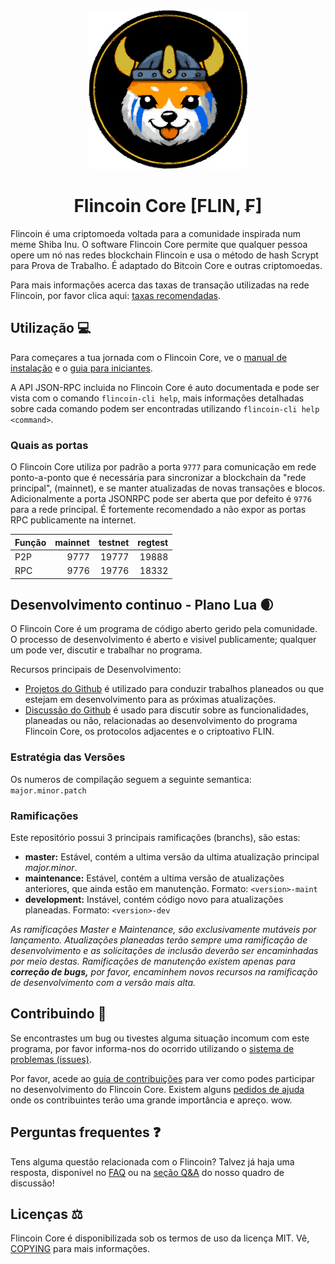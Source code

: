 <h1 align="center">
<img src="https://raw.githubusercontent.com/flincoin/flincoin/master/share/pixmaps/flincoin256.svg" alt="Flincoin" width="256"/>
<br/><br/>
Flincoin Core [FLIN, ₣]  
</h1>

Flincoin é uma criptomoeda voltada para a comunidade inspirada num meme Shiba Inu. O software Flincoin Core permite que qualquer pessoa opere um nó nas redes blockchain Flincoin e usa o método de hash Scrypt para Prova de Trabalho. É adaptado do Bitcoin Core e outras criptomoedas.

Para mais informações acerca das taxas de transação utilizadas na rede Flincoin, por favor clica aqui:
[taxas recomendadas](doc/fee-recommendation.md).

## Utilização 💻

Para começares a tua jornada com o Flincoin Core, ve o [manual de instalação](INSTALL.md) e o [guia para iniciantes](doc/getting-started.md).

A API JSON-RPC incluida no Flincoin Core é auto documentada e pode ser vista com o comando `flincoin-cli help`, mais informações detalhadas sobre cada comando podem ser encontradas utilizando `flincoin-cli help <command>`.

### Quais as portas

O Flincoin Core utiliza por padrão a porta `9777` para comunicação em rede
ponto-a-ponto que é necessária para sincronizar a blockchain da "rede principal",
(mainnet), e se manter atualizadas de novas transações e blocos. Adicionalmente a
porta JSONRPC pode ser aberta que por defeito é `9776` para a rede principal.
É fortemente recomendado a não expor as portas RPC publicamente na internet.

|  Função  | mainnet | testnet | regtest |
| :------- | ------: | ------: | ------: |
| P2P      |   9777 |   19777 |   19888 |
| RPC      |   9776 |   19776 |   18332 |

## Desenvolvimento continuo - Plano Lua 🌒

O Flincoin Core é um programa de código aberto gerido pela comunidade. O processo de desenvolvimento é aberto e visivel publicamente; qualquer um pode ver, discutir e trabalhar no programa.

Recursos principais de Desenvolvimento:

* [Projetos do Github](https://github.com/flincoin/flincoin/projects) é utilizado para conduzir trabalhos planeados ou que estejam em desenvolvimento para as próximas atualizações.
* [Discussão do Github](https://github.com/flincoin/flincoin/discussions) é usado para discutir sobre as funcionalidades, planeadas ou não, relacionadas ao desenvolvimento do programa Flincoin Core, os protocolos adjacentes e o criptoativo FLIN.

### Estratégia das Versões
Os numeros de compilação seguem a seguinte semantica:  ```major.minor.patch```

### Ramificações
Este repositório possui 3 principais ramificações (branchs), são estas:

- **master:** Estável, contém a ultima versão da ultima atualização principal *major.minor*.
- **maintenance:** Estável, contém a ultima versão de atualizações anteriores, que ainda estão em manutenção. Formato: ```<version>-maint```
- **development:** Instável, contém código novo para atualizações planeadas. Formato: ```<version>-dev```

*As ramificações Master e Maintenance, são exclusivamente mutáveis por lançamento. Atualizações*
*planeadas terão sempre uma ramificação de desenvolvimento e as solicitações de inclusão deverão ser*
*encaminhadas por meio destas. Ramificações de manutenção existem apenas para **correção de bugs,***
*por favor, encaminhem novos recursos na ramificação de desenvolvimento com a versão mais alta.*

## Contribuindo 🤝

Se encontrastes um bug ou tivestes alguma situação incomum com este programa, por favor informa-nos do ocorrido utilizando o [sistema de problemas (issues)](https://github.com/flincoin/flincoin/issues/new?assignees=&labels=bug&template=bug_report.md&title=%5Bbug%5D+).

Por favor, acede ao [guia de contribuições](CONTRIBUTING.md) para ver como podes participar
no desenvolvimento do Flincoin Core. Existem alguns [pedidos de ajuda](https://github.com/flincoin/flincoin/labels/help%20wanted)
onde os contribuintes terão uma grande importância e apreço. wow.

## Perguntas frequentes ❓

Tens alguma questão relacionada com o Flincoin? Talvez já haja uma resposta, disponivel no
[FAQ](doc/FAQ.md) ou na
[seção Q&A](https://github.com/flincoin/flincoin/discussions/categories/q-a)
do nosso quadro de discussão!

## Licenças ⚖️
Flincoin Core é disponibilizada sob os termos de uso da licença MIT. Vê,
[COPYING](COPYING) para mais informações.
